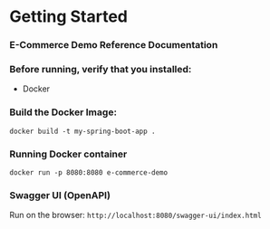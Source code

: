 # Getting Started

### E-Commerce Demo Reference Documentation

### Before running, verify that you installed:
* Docker

### Build the Docker Image:
`docker build -t my-spring-boot-app .`

### Running Docker container ###

`docker run -p 8080:8080 e-commerce-demo`

### Swagger UI (OpenAPI) ###
Run on the browser:
`http://localhost:8080/swagger-ui/index.html`